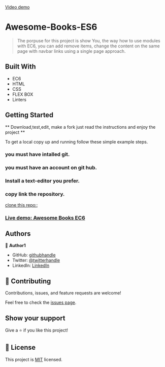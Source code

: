 [Video demo](https://user-images.githubusercontent.com/63516282/226739174-89701e73-e65f-4ae0-a051-8544774f3d71.mp4)


# Awesome-Books-ES6

> The porpuse for this project is show You, the way how to use modules with EC6, you can add remove items, change the content on the same page with navbar links using a single page approach.

## Built With

- EC6
- HTML
- CSS
- FLEX BOX
- Linters


## Getting Started

** Download,test,edit, make a fork  just read the instructions and enjoy the project **



To get a local copy up and running follow these simple example steps.

### you must have intalled git.

### you must have an account on git hub.

### Install a text-editor you prefer.

### copy link the repository.

[clone this repo:](https://github.com/J2ZROMERO/Awesome-Books-ES6);


### [Live demo: Awesome Books EC6 ](https://j2zromero.github.io/Awesome-Books-ES6/)


## Authors

👤 **Author1**

- GitHub: [githubhandle](https://github.com/J2ZROMERO)
- Twitter: [@twitterhandle](https://twitter.com/JOSEZEPED4)
- LinkedIn: [LinkedIn](https://www.linkedin.com/in/jose-zepeda-733ab91ab/)


## 🤝 Contributing

Contributions, issues, and feature requests are welcome!

Feel free to check the [issues page](../../issues/).

## Show your support

Give a ⭐️ if you like this project!



## 📝 License

This project is [MIT](./LICENSE) licensed.
